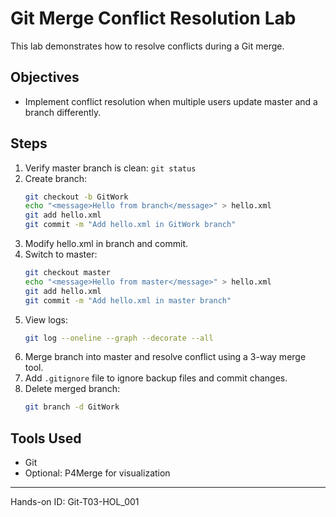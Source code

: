 # Git Merge Conflict Resolution Lab

This lab demonstrates how to resolve conflicts during a Git merge.

## Objectives
- Implement conflict resolution when multiple users update master and a branch differently.

## Steps
1. Verify master branch is clean: `git status`
2. Create branch:
   ```bash
   git checkout -b GitWork
   echo "<message>Hello from branch</message>" > hello.xml
   git add hello.xml
   git commit -m "Add hello.xml in GitWork branch"
   ```
3. Modify hello.xml in branch and commit.
4. Switch to master:
   ```bash
   git checkout master
   echo "<message>Hello from master</message>" > hello.xml
   git add hello.xml
   git commit -m "Add hello.xml in master branch"
   ```
5. View logs:
   ```bash
   git log --oneline --graph --decorate --all
   ```
6. Merge branch into master and resolve conflict using a 3-way merge tool.
7. Add `.gitignore` file to ignore backup files and commit changes.
8. Delete merged branch:
   ```bash
   git branch -d GitWork
   ```

## Tools Used
- Git
- Optional: P4Merge for visualization

---
Hands-on ID: Git-T03-HOL_001
